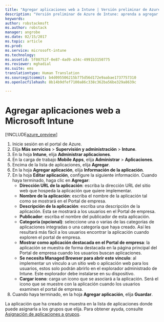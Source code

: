```yaml
---
title: "Agregar aplicaciones web a Intune | Versión preliminar de Azure de Intune | Microsoft Docs"
description: "Versión preliminar de Azure de Intune: aprenda a agregar aplicaciones web a Intune."
keywords: 
author: robstackmsft
ms.author: robstack
manager: angrobe
ms.date: 02/15/2017
ms.topic: article
ms.prod: 
ms.service: microsoft-intune
ms.technology: 
ms.assetid: 5f08752f-0e87-4ad9-a34c-4991b3150775
ms.reviewer: mghadial
ms.suite: ems
translationtype: Human Translation
ms.sourcegitcommit: b4d095506215b775d56d172e9aabae1737757310
ms.openlocfilehash: 8b14b9dfef7100a86c338c362ba56be329a8639c

---
```


# <a name="how-to-add-web-apps-to-microsoft-intune"></a>Agregar aplicaciones web a Microsoft Intune

[!INCLUDE[azure_preview](../includes/azure_preview.md)]

1. Inicie sesión en el portal de Azure.
2. Elija **Más servicios** > **Supervisión y administración** > **Intune**.
3. En la hoja **Intune**, elija **Administrar aplicaciones**.
4. En la carga de trabajo **Mobile Apps**, elija **Administrar** > **Aplicaciones**.
5. Encima de la lista de aplicaciones, elija **Agregar**.
6. En la hoja **Agregar aplicación**, elija **Información de la aplicación**.
7. En la hoja **Editar aplicación**, configure la siguiente información. Cuando haya terminado, haga clic en **Agregar**:
    - **Dirección URL de la aplicación**: escriba la dirección URL del sitio web que hospeda la aplicación que quiere implementar.
    - **Nombre de la aplicación**: escriba el nombre de la aplicación tal como se mostrará en el Portal de empresa.
    - **Descripción de la aplicación**: escriba una descripción de la aplicación. Esta se mostrará a los usuarios en el Portal de empresa.
    - **Publicador**: escriba el nombre del publicador de esta aplicación.
    - **Categoría (opcional)**: seleccione una o varias de las categorías de aplicaciones integradas o una categoría que haya creado. Así les resultará más fácil a los usuarios encontrar la aplicación cuando exploren el portal de empresa.
    - **Mostrar como aplicación destacada en el Portal de empresa**: la aplicación se muestra de forma destacada en la página principal del Portal de empresa cuando los usuarios buscan aplicaciones.
    - **Se necesita Managed Browser para abrir este vínculo**: al implementar un vínculo a un sitio web o aplicación web para los usuarios, estos solo podrán abrirlo en el explorador administrado de Intune. Este explorador debe instalarse en su dispositivo.
    - **Cargar icono**: carga un icono que se asociará a la aplicación. Será el icono que se muestre con la aplicación cuando los usuarios examinen el portal de empresa.
8. Cuando haya terminado, en la hoja **Agregar aplicación**, elija **Guardar**.

La aplicación que ha creado se muestra en la lista de aplicaciones donde puede asignarla a los grupos que elija. Para obtener ayuda, consulte [Asignación de aplicaciones a grupos](/intune-azure/manage-apps/deploy-apps).


<!--HONumber=Feb17_HO3-->


